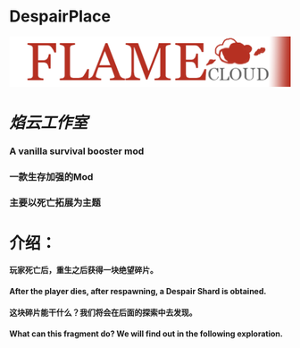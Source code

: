 DespairPlace
=============



![despair](https://github.com/LEFTFlamelight/DespairPlace/raw/1.16.5-Forge/logo2.png)
# ___焰云工作室___

### A vanilla survival booster mod
### 一款生存加强的Mod
### 主要以死亡拓展为主题


# 介绍：

#### 玩家死亡后，重生之后获得一块绝望碎片。
#### After the player dies, after respawning, a Despair Shard is obtained.
#### 这块碎片能干什么？我们将会在后面的探索中去发现。
#### What can this fragment do? We will find out in the following exploration.

